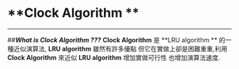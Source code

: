 **Clock Algorithm **
=======================================================
-------------------------------------------------------

##***What is Clock Algorithm ???***
**Clock Algorithm** 是 **LRU algorithm ** 的一種近似演算法, **LRU algorithm**  雖然有許多優點
但它在實做上卻是困難重重,利用 **Clock Algorithm** 來近似 **LRU algorithm** 增加實做可行性
也增加演算法速度.
